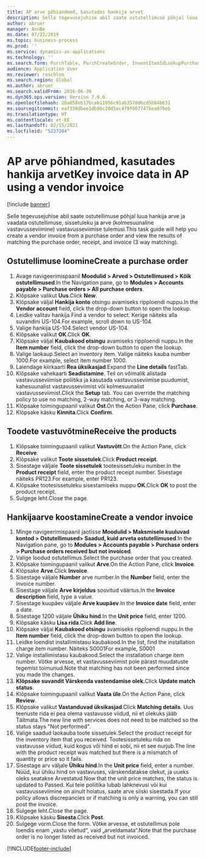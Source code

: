 ```yaml
---
title: AP arve põhiandmed, kasutades hankija arvet
description: Selle tegevusejuhise abil saate ostutellimuse põhjal luua hankija arve ja vaadata ostutellimuse, sissetuleku ja arve (kolmesuunaline vastavusseviimine) vastavusseviimise tulemusi.
author: abruer
manager: AnnBe
ms.date: 07/22/2019
ms.topic: business-process
ms.prod: ''
ms.service: dynamics-ax-applications
ms.technology: ''
ms.search.form: PurchTable, PurchCreateOrder, InventItemIdLookupPurchase, PurchEditLines, VendEditInvoice, InventItemIdLookupSimple, VendInvoiceMatchingDetails
audience: Application User
ms.reviewer: roschlom
ms.search.region: Global
ms.author: abruer
ms.search.validFrom: 2016-06-30
ms.dyn365.ops.version: Version 7.0.0
ms.openlocfilehash: 20a058eb17bcab11056c91ab3570d6cd5b84b631
ms.sourcegitcommit: eaf330dbee1db96c20d5ac479f007747bea079eb
ms.translationtype: HT
ms.contentlocale: et-EE
ms.lasthandoff: 02/15/2021
ms.locfileid: "5227204"
---
```

# <a name="key-invoice-data-in-ap-using-a-vendor-invoice"></a><span data-ttu-id="7e23e-103">AP arve põhiandmed, kasutades hankija arvet</span><span class="sxs-lookup"><span data-stu-id="7e23e-103">Key invoice data in AP using a vendor invoice</span></span>

[!include [banner](../../includes/banner.md)]

<span data-ttu-id="7e23e-104">Selle tegevusejuhise abil saate ostutellimuse põhjal luua hankija arve ja vaadata ostutellimuse, sissetuleku ja arve (kolmesuunaline vastavusseviimine) vastavusseviimise tulemusi.</span><span class="sxs-lookup"><span data-stu-id="7e23e-104">This task guide will help you create a vendor invoice from a purchase order and view the results of matching the purchase order, receipt, and invoice (3 way matching).</span></span>


## <a name="create-a-purchase-order"></a><span data-ttu-id="7e23e-105">Ostutellimuse loomine</span><span class="sxs-lookup"><span data-stu-id="7e23e-105">Create a purchase order</span></span>
1. <span data-ttu-id="7e23e-106">Avage navigeerimispaanil **Moodulid > Arved > Ostutellimused > Kõik ostutellimused**.</span><span class="sxs-lookup"><span data-stu-id="7e23e-106">In the Navigation pane, go to **Modules > Accounts payable > Purchase orders > All purchase orders**.</span></span>
2. <span data-ttu-id="7e23e-107">Klõpsake valikut **Uus**.</span><span class="sxs-lookup"><span data-stu-id="7e23e-107">Click **New**.</span></span>
3. <span data-ttu-id="7e23e-108">Klõpsake väljal **Hankija konto** otsingu avamiseks ripploendi nuppu.</span><span class="sxs-lookup"><span data-stu-id="7e23e-108">In the **Vendor account** field, click the drop-down button to open the lookup.</span></span>
4. <span data-ttu-id="7e23e-109">Leidke valitav hankija.</span><span class="sxs-lookup"><span data-stu-id="7e23e-109">Find a vendor to select.</span></span> <span data-ttu-id="7e23e-110">Kerige näiteks alla suvandini US-104.</span><span class="sxs-lookup"><span data-stu-id="7e23e-110">For example, scroll down to US-104.</span></span>
5. <span data-ttu-id="7e23e-111">Valige hankija US-104.</span><span class="sxs-lookup"><span data-stu-id="7e23e-111">Select vendor US-104.</span></span>
6. <span data-ttu-id="7e23e-112">Klõpsake valikut **OK**.</span><span class="sxs-lookup"><span data-stu-id="7e23e-112">Click **OK**.</span></span>
7. <span data-ttu-id="7e23e-113">Klõpsake väljal **Kaubakood otsingu** avamiseks ripploendi nuppu.</span><span class="sxs-lookup"><span data-stu-id="7e23e-113">In the **Item number** field, click the drop-down button to open the lookup.</span></span>
8. <span data-ttu-id="7e23e-114">Valige laokaup.</span><span class="sxs-lookup"><span data-stu-id="7e23e-114">Select an inventory item.</span></span> <span data-ttu-id="7e23e-115">Valige näiteks kauba number 1000.</span><span class="sxs-lookup"><span data-stu-id="7e23e-115">For example, select item number 1000.</span></span>
9. <span data-ttu-id="7e23e-116">Laiendage kiirkaarti **Rea üksikasjad**.</span><span class="sxs-lookup"><span data-stu-id="7e23e-116">Expand the **Line details** fastTab.</span></span>
10. <span data-ttu-id="7e23e-117">Klõpsake vahekaarti **Seadistamine**. Teil on võimalik alistada vastavusseviimise poliitika ja kasutada vastavusseviimise puudumist, kahesuunalist vastavusseviimist või kolmesuunalist vastavusseviimist.</span><span class="sxs-lookup"><span data-stu-id="7e23e-117">Click the **Setup** tab. You can override the matching policy to use no matching, 2-way matching, or 3-way matching.</span></span>  
11. <span data-ttu-id="7e23e-118">Klõpsake toimingupaanil valikut **Ost**.</span><span class="sxs-lookup"><span data-stu-id="7e23e-118">On the Action Pane, click **Purchase**.</span></span>
12. <span data-ttu-id="7e23e-119">Klõpsake käsku **Kinnita**.</span><span class="sxs-lookup"><span data-stu-id="7e23e-119">Click **Confirm**.</span></span>

## <a name="receive-the-products"></a><span data-ttu-id="7e23e-120">Toodete vastuvõtmine</span><span class="sxs-lookup"><span data-stu-id="7e23e-120">Receive the products</span></span>
1. <span data-ttu-id="7e23e-121">Klõpsake toimingupaanil valikut **Vastuvõtt**.</span><span class="sxs-lookup"><span data-stu-id="7e23e-121">On the Action Pane, click **Receive**.</span></span>
2. <span data-ttu-id="7e23e-122">Klõpsake valikut **Toote sissetulek**.</span><span class="sxs-lookup"><span data-stu-id="7e23e-122">Click **Product receipt**.</span></span>
3. <span data-ttu-id="7e23e-123">Sisestage väljale **Toote sissetulek** tootesissetuleku number.</span><span class="sxs-lookup"><span data-stu-id="7e23e-123">In the **Product receipt** field, enter the product receipt number.</span></span> <span data-ttu-id="7e23e-124">Sisestage näiteks PR123.</span><span class="sxs-lookup"><span data-stu-id="7e23e-124">For example, enter PR123.</span></span>
4. <span data-ttu-id="7e23e-125">Klõpsake tootesissetuleku sisestamiseks nuppu **OK**.</span><span class="sxs-lookup"><span data-stu-id="7e23e-125">Click **OK** to post the product receipt.</span></span>
5. <span data-ttu-id="7e23e-126">Sulgege leht.</span><span class="sxs-lookup"><span data-stu-id="7e23e-126">Close the page.</span></span>

## <a name="create-a-vendor-invoice"></a><span data-ttu-id="7e23e-127">Hankijaarve koostamine</span><span class="sxs-lookup"><span data-stu-id="7e23e-127">Create a vendor invoice</span></span>
1. <span data-ttu-id="7e23e-128">Minge navigeerimispaanil jaotisse **Moodulid > Maksmisele kuuluvad kontod > Ostutellimused> Saadud, kuid arveta ostutellimused**.</span><span class="sxs-lookup"><span data-stu-id="7e23e-128">In the Navigation pane, go to **Modules > Accounts payable > Purchase orders > Purchase orders received but not invoiced**.</span></span>
2. <span data-ttu-id="7e23e-129">Valige loodud ostutellimus.</span><span class="sxs-lookup"><span data-stu-id="7e23e-129">Select the purchase order that you created.</span></span>
3. <span data-ttu-id="7e23e-130">Klõpsake toimingupaanil valikut **Arve**.</span><span class="sxs-lookup"><span data-stu-id="7e23e-130">On the Action Pane, click **Invoice**.</span></span>
4. <span data-ttu-id="7e23e-131">Klõpsake **Arve**.</span><span class="sxs-lookup"><span data-stu-id="7e23e-131">Click **Invoice**.</span></span>
5. <span data-ttu-id="7e23e-132">Sisestage väljale **Number** arve number.</span><span class="sxs-lookup"><span data-stu-id="7e23e-132">In the **Number** field, enter the invoice number.</span></span>
6. <span data-ttu-id="7e23e-133">Sisestage väljale **Arve kirjeldus** soovitud väärtus.</span><span class="sxs-lookup"><span data-stu-id="7e23e-133">In the **Invoice description** field, type a value.</span></span>
7. <span data-ttu-id="7e23e-134">Sisestage kuupäev väljale **Arve kuupäev**.</span><span class="sxs-lookup"><span data-stu-id="7e23e-134">In the **Invoice date** field, enter a date.</span></span>
8. <span data-ttu-id="7e23e-135">Sisestage 1200 väljale **Ühiku hind**.</span><span class="sxs-lookup"><span data-stu-id="7e23e-135">In the **Unit price** field, enter 1200.</span></span>
9. <span data-ttu-id="7e23e-136">Klõpsake käsku **Lisa rida**.</span><span class="sxs-lookup"><span data-stu-id="7e23e-136">Click **Add line**.</span></span>
10. <span data-ttu-id="7e23e-137">Klõpsake väljal **Kaubakood otsingu** avamiseks ripploendi nuppu.</span><span class="sxs-lookup"><span data-stu-id="7e23e-137">In the **Item number** field, click the drop-down button to open the lookup.</span></span>
11. <span data-ttu-id="7e23e-138">Leidke loendist installimistasu kaubakood.</span><span class="sxs-lookup"><span data-stu-id="7e23e-138">In the list, find the installation charge item number.</span></span> <span data-ttu-id="7e23e-139">Näiteks S0001</span><span class="sxs-lookup"><span data-stu-id="7e23e-139">For example, S0001</span></span>
12. <span data-ttu-id="7e23e-140">Valige installimistasu kaubakood.</span><span class="sxs-lookup"><span data-stu-id="7e23e-140">Select the installation charge item number.</span></span> <span data-ttu-id="7e23e-141">Võtke arvesse, et vastavusseviimist pole pärast muudatuste tegemist toimunud.</span><span class="sxs-lookup"><span data-stu-id="7e23e-141">Note that matching has not been performed since you made the changes.</span></span>  
13. <span data-ttu-id="7e23e-142">**Klõpsake suvandit Värskenda vastendamise olek.**</span><span class="sxs-lookup"><span data-stu-id="7e23e-142">Click **Update match status**.</span></span>
14. <span data-ttu-id="7e23e-143">Klõpsake toimingupaanil valikut **Vaata üle**.</span><span class="sxs-lookup"><span data-stu-id="7e23e-143">On the Action Pane, click **Review**.</span></span>
15. <span data-ttu-id="7e23e-144">Klõpsake valikut **Vastanduvad üksikasjad**.</span><span class="sxs-lookup"><span data-stu-id="7e23e-144">Click **Matching details**.</span></span> <span data-ttu-id="7e23e-145">Uus teenuste rida ei pea olema vastavusse viidud, nii et olekuks jääb Täitmata.</span><span class="sxs-lookup"><span data-stu-id="7e23e-145">The new line with services does not need to be matched so the status stays "Not performed".</span></span>  
16. <span data-ttu-id="7e23e-146">Valige saadud laokauba toote sissetulek.</span><span class="sxs-lookup"><span data-stu-id="7e23e-146">Select the product receipt for the inventory item that you received.</span></span> <span data-ttu-id="7e23e-147">Tootesissetuleku rida on vastavusse viidud, kuid kogus või hind ei sobi, nii et see nurjub.</span><span class="sxs-lookup"><span data-stu-id="7e23e-147">The line with the product receipt was matched but there is a mismatch of quantity or price so it fails.</span></span>  
17. <span data-ttu-id="7e23e-148">Sisestage arv väljale **Ühiku hind**.</span><span class="sxs-lookup"><span data-stu-id="7e23e-148">In the **Unit price** field, enter a number.</span></span> <span data-ttu-id="7e23e-149">Nüüd, kui ühiku hind on vastavuses, värskendatakse olekut, ja uueks oleks seatakse Arvestatud.</span><span class="sxs-lookup"><span data-stu-id="7e23e-149">Now that the unit price matches, the status is updated to Passed.</span></span> <span data-ttu-id="7e23e-150">Kui teie poliitika lubab lahknevusi või kui vastavusseviimine on ainult hoiatus, saate arve siiski sisestada.</span><span class="sxs-lookup"><span data-stu-id="7e23e-150">If your policy allows discrepancies or if matching is only a warning, you can still post the invoice.</span></span>  
18. <span data-ttu-id="7e23e-151">Sulgege leht.</span><span class="sxs-lookup"><span data-stu-id="7e23e-151">Close the page.</span></span>
19. <span data-ttu-id="7e23e-152">Klõpsake käsku **Sisesta**.</span><span class="sxs-lookup"><span data-stu-id="7e23e-152">Click **Post**.</span></span>
20. <span data-ttu-id="7e23e-153">Sulgege vorm.</span><span class="sxs-lookup"><span data-stu-id="7e23e-153">Close the form.</span></span> <span data-ttu-id="7e23e-154">Võtke arvesse, et ostutellimus pole loendis enam „vastu võetud“, vaid „arveldamata“.</span><span class="sxs-lookup"><span data-stu-id="7e23e-154">Note that the purchase order is no longer listed as received but not invoiced.</span></span>  



[!INCLUDE[footer-include](../../../includes/footer-banner.md)]